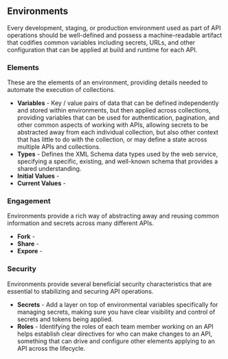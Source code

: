 ## Environments 
Every development, staging, or production environment used as part of API operations should be well-defined and possess a machine-readable artifact that codifies common variables including secrets, URLs, and other configuration that can be applied at build and runtime for each API. 

### Elements 
These are the elements of an environment, providing details needed to automate the execution of collections. 

- **Variables** - Key / value pairs of data that can be defined independently and stored within environments, but then applied across collections, providing variables that can be used for authentication, pagination, and other common aspects of working with APIs, allowing secrets to be abstracted away from each individual collection, but also other context that has little to do with the collection, or may define a state across multiple APIs and collections. 
- **Types** - Defines the XML Schema data types used by the web service, specifying a specific, existing, and well-known schema that provides a shared understanding. 
- **Initial Values** -  
- **Current Values** -  
 
### Engagement 
Environments provide a rich way of abstracting away and reusing common information and secrets across many different APIs. 

- **Fork** -  
- **Share** -  
- **Expore** -  
 
### Security 
Environments provide several beneficial security characteristics that are essential to stabilizing and securing API operations. 

- **Secrets** - Add a layer on top of environmental variables specifically for managing secrets, making sure you have clear visibility and control of secrets and tokens being applied. 
- **Roles** - Identifying the roles of each team member working on an API helps establish clear directives for who can make changes to an API, something that can drive and configure other elements applying to an API across the lifecycle. 
 
 
